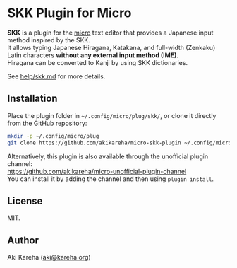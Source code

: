 # SKK Plugin for Micro

**SKK** is a plugin for the
[micro](https://micro-editor.github.io/) text editor that provides a Japanese
input method inspired by the SKK.  
It allows typing Japanese Hiragana, Katakana, and full-width (Zenkaku) Latin
characters **without any external input method (IME)**.  
Hiragana can be converted to Kanji by using SKK dictionaries.

See [help/skk.md](help/skk.md) for more details.

## Installation

Place the plugin folder in `~/.config/micro/plug/skk/`, or clone it
directly from the GitHub repository:

```sh
mkdir -p ~/.config/micro/plug
git clone https://github.com/akikareha/micro-skk-plugin ~/.config/micro/plug/skk
```

Alternatively, this plugin is also available through the unofficial plugin
channel:  
https://github.com/akikareha/micro-unofficial-plugin-channel  
You can install it by adding the channel and then using `plugin install`.

## License

MIT.

## Author

Aki Kareha (aki@kareha.org)
